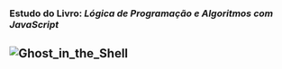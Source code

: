 ### Estudo do Livro: ***Lógica de Programação e Algoritmos com JavaScript*** ###
## ![Ghost_in_the_Shell](https://external-preview.redd.it/CSP4y3gv1UbZded2kff_0dmH3BJ-Kx2fDZAdQeizkaQ.jpg?auto=webp&s=c745c7aabca6382145ac5deb76b874543966df61) ##